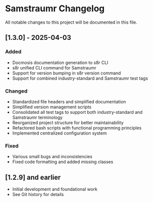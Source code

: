 # Samstraumr Changelog

All notable changes to this project will be documented in this file.

## [1.3.0] - 2025-04-03

### Added

- Docmosis documentation generation to s8r CLI
- s8r unified CLI command for Samstraumr
- Support for version bumping in s8r version command
- Support for combined industry-standard and Samstraumr test tags

### Changed

- Standardized file headers and simplified documentation
- Simplified version management scripts
- Consolidated all test tags to support both industry-standard and Samstraumr terminology
- Reorganized project structure for better maintainability
- Refactored bash scripts with functional programming principles
- Implemented centralized configuration system

### Fixed

- Various small bugs and inconsistencies
- Fixed code formatting and added missing classes

## [1.2.9] and earlier

- Initial development and foundational work
- See Git history for details
